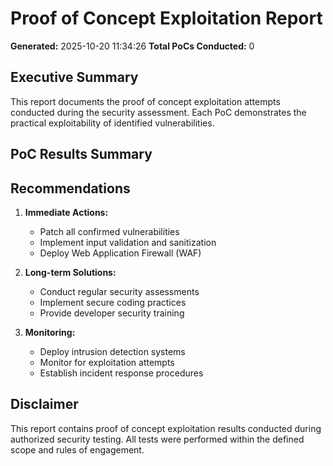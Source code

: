 
# Proof of Concept Exploitation Report

**Generated:** 2025-10-20 11:34:26
**Total PoCs Conducted:** 0

## Executive Summary

This report documents the proof of concept exploitation attempts conducted during the security assessment. Each PoC demonstrates the practical exploitability of identified vulnerabilities.

## PoC Results Summary


## Recommendations

1. **Immediate Actions:**
   - Patch all confirmed vulnerabilities
   - Implement input validation and sanitization
   - Deploy Web Application Firewall (WAF)

2. **Long-term Solutions:**
   - Conduct regular security assessments
   - Implement secure coding practices
   - Provide developer security training

3. **Monitoring:**
   - Deploy intrusion detection systems
   - Monitor for exploitation attempts
   - Establish incident response procedures

## Disclaimer

This report contains proof of concept exploitation results conducted during authorized security testing. All tests were performed within the defined scope and rules of engagement.
